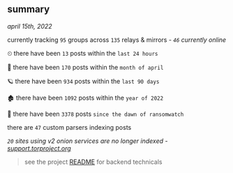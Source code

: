 
## summary
_april 15th, 2022_

currently tracking `95` groups across `135` relays & mirrors - _`46` currently online_

⏲ there have been `13` posts within the `last 24 hours`

🦈 there have been `170` posts within the `month of april`

🪐 there have been `934` posts within the `last 90 days`

🏚 there have been `1092` posts within the `year of 2022`

🦕 there have been `3378` posts `since the dawn of ransomwatch`

there are `47` custom parsers indexing posts

_`20` sites using v2 onion services are no longer indexed - [support.torproject.org](https://support.torproject.org/onionservices/v2-deprecation/)_

> see the project [README](https://github.com/thetanz/ransomwatch#ransomwatch--) for backend technicals
